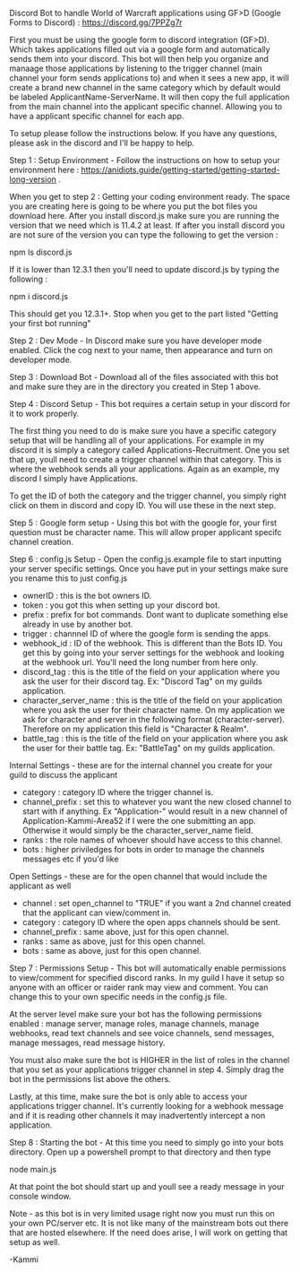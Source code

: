 Discord Bot to handle World of Warcraft applications using GF>D (Google Forms to Discord) : https://discord.gg/7PPZg7r

First you must be using the google form to discord integration (GF>D). Which takes applications filled out via a google form and automatically sends them into your discord. This bot will then help you organize and manaage those applications by listening to the trigger channel (main channel your form sends applications to) and when it sees a new app, it will create a brand new channel in the same category which by default would be labeled ApplicantName-ServerName. It will then copy the full application from the main channel into the applicant specific channel. Allowing you to have a applicant specific channel for each app.

To setup please follow the instructions below. If you have any questions, please ask in the discord and I'll be happy to help.

Step 1 : Setup Environment - Follow the instructions on how to setup your environment here : https://anidiots.guide/getting-started/getting-started-long-version .

When you get to step 2 : Getting your coding environment ready. The space you are creating here is going to be where you put the bot files you download here. After you install discord.js make sure you are running the version that we need which is 11.4.2 at least. If after you install discord you are not sure of the version you can type the following to get the version :

npm ls discord.js

If it is lower than 12.3.1 then you'll need to update discord.js by typing the following :

npm i discord.js

This should get you 12.3.1+. Stop when you get to the part listed "Getting your first bot running"

Step 2 : Dev Mode - In Discord make sure you have developer mode enabled. Click the cog next to your name, then appearance and turn on developer mode.

Step 3 : Download Bot - Download all of the files associated with this bot and make sure they are in the directory you created in Step 1 above.

Step 4 : Discord Setup - This bot requires a certain setup in your discord for it to work properly.

The first thing you need to do is make sure you have a specific category setup that will be handling all of your applications. For example in my discord it is simply a category called Applications-Recruitment. One you set that up, youll need to create a trigger channel within that category. This is where the webhook sends all your applications. Again as an example, my discord I simply have Applications.

To get the ID of both the category and the trigger channel, you simply right click on them in discord and copy ID. You will use these in the next step.

Step 5 : Google form setup - Using this bot with the google for, your first question must be character name. This will allow proper applicant specifc channel creation.

Step 6 : config.js Setup - Open the config.js.example file to start inputting your server specific settings. Once you have put in your settings make sure you rename this to just config.js

- ownerID : this is the bot owners ID.
- token : you got this when setting up your discord bot.
- prefix : prefix for bot commands. Dont want to duplicate something else already in use by another bot.
- trigger : channnel ID of where the google form is sending the apps.
- webhook_id : ID of the webhook. This is different than the Bots ID. You get this by going into your server settings for the webhook and looking at the webhook url. You'll need the long number from here only.
- discord_tag : this is the title of the field on your application where you ask the user for their discord tag. Ex: "Discord Tag" on my guilds application.
- character_server_name : this is the title of the field on your application where you ask the user for their character name. On my application we ask for character and server in the following format (character-server). Therefore on my application this field is "Character & Realm".
- battle_tag : this is the title of the field on your application where you ask the user for their battle tag. Ex: "BattleTag" on my guilds application.

Internal Settings - these are for the internal channel you create for your guild to discuss the applicant

- category : category ID where the trigger channel is.
- channel_prefix : set this to whatever you want the new closed channel to start with if anything. Ex "Application-" would result in a new channel of Application-Kammi-Area52 if I were the one submitting an app. Otherwise it would simply be the character_server_name field.
- ranks : the role names of whoever should have access to this channel.
- bots : higher priviledges for bots in order to manage the channels messages etc if you'd like

Open Settings - these are for the open channel that would include the applicant as well

- channel : set open_channel to "TRUE" if you want a 2nd channel created that the applicant can view/comment in.
- category : category ID where the open apps channels should be sent.
- channel_prefix : same above, just for this open channel.
- ranks : same as above, just for this open channel.
- bots : same as above, just for this open channel.

Step 7 : Permissions Setup - This bot will automatically enable permissions to view/comment for specified discord ranks. In my guild I have it setup so anyone with an officer or raider rank may view and comment. You can change this to your own specific needs in the config.js file.

At the server level make sure your bot has the following permissions enabled : manage server, manage roles, manage channels, manage webhooks, read text channels and see voice channels, send messages, manage messages, read message history.

You must also make sure the bot is HIGHER in the list of roles in the channel that you set as your applications trigger channel in step 4. Simply drag the bot in the permissions list above the others.

Lastly, at this time, make sure the bot is only able to access your applications trigger channel. It's currently looking for a webhook message and if it is reading other channels it may inadvertently intercept a non application.

Step 8 : Starting the bot - At this time you need to simply go into your bots directory. Open up a powershell prompt to that directory and then type 

node main.js

At that point the bot should start up and youll see a ready message in your console window.

Note - as this bot is in very limited usage right now you must run this on your own PC/server etc. It is not like many of the mainstream bots out there that are hosted elsewhere. If the need does arise, I will work on getting that setup as well.

-Kammi
